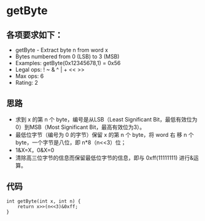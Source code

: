 # getByte
## 各项要求如下：
 * getByte - Extract byte n from word x
 *   Bytes numbered from 0 (LSB) to 3 (MSB)
 *   Examples: getByte(0x12345678,1) = 0x56
 *   Legal ops: ! ~ & ^ | + << >>
 *   Max ops: 6
 *   Rating: 2
## 思路
 * 求到 x 的第 n 个 byte，编号是从LSB（Least Significant Bit，最低有效位为0）到MSB（Most Significant Bit，最高有效位为3）。
 * 最低位字节（编号为 0 的字节）保留 x 的第 n 个 byte，将 word 右 
移 n 个 byte，一个字节是八位，即 n*8（n<<3）位； 
 * 1&X=X，0&X=0
 * 清除高三位字节的信息而保留最低位字节的信息，即与 0xff(11111111) 进行&运算。
## 代码
```shell
int getByte(int x, int n) {
	return x>>(n<<3)&0xff;
}
```
